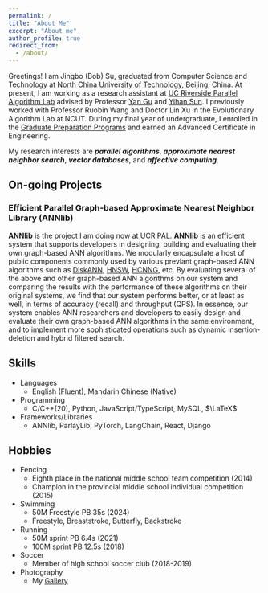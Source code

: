 ```yaml
---
permalink: /
title: "About Me"
excerpt: "About me"
author_profile: true
redirect_from: 
  - /about/
---
```


Greetings! I am Jingbo (Bob) Su, graduated from Computer Science and Technology at [North China University of Technology](http://www.ncut.edu.cn), Beijing, China. At present, I am working as a research assistant at [UC Riverside Parallel Algorithm Lab](https://pal.cs.ucr.edu) advised by Professor [Yan Gu](https://www.cs.ucr.edu/~ygu) and [Yihan Sun](https://www.cs.ucr.edu/~yihans). I previously worked with Professor Ruobin Wang and Doctor Lin Xu in the Evolutionary Algorithm Lab at NCUT. During my final year of undergraduate, I enrolled in the [Graduate Preparation Programs](https://gpp.ucr.edu/) and earned an Advanced Certificate in Engineering.

My research interests are ***parallel algorithms***, ***approximate nearest neighbor search***, ***vector databases***, and ***affective computing***.

## On-going Projects

### Efficient Parallel Graph-based Approximate Nearest Neighbor Library (ANNlib)

**ANNlib** is the project I am doing now at UCR PAL. **ANNlib** is an efficient system that supports developers in designing, building and evaluating their own graph-based ANN algorithms. We modularly encapsulate a host of public components commonly used by various prevlant graph-based ANN algorithms such as [DiskANN](https://papers.nips.cc/paper_files/paper/2019/file/09853c7fb1d3f8ee67a61b6bf4a7f8e6-Paper.pdf), [HNSW](https://arxiv.org/pdf/1603.09320), [HCNNG](https://www.sciencedirect.com/science/article/abs/pii/S0031320319302730), etc. By evaluating several of the above and other graph-based ANN algorithms on our system and comparing the results with the performance of these algorithms on their original systems, we find that our system performs better, or at least as well, in terms of accuracy (recall) and throughput (QPS). In essence, our system enables ANN researchers and developers to easily design and evaluate their own graph-based ANN algorithms in the same environment, and to implement more sophisticated operations such as dynamic insertion-deletion and hybrid filtered search.

## Skills

* Languages
  * English (Fluent), Mandarin Chinese (Native)
* Programming
  * C/C++(20), Python, JavaScript/TypeScript, MySQL, $\LaTeX$
* Frameworks/Libraries
  * ANNlib, ParlayLib, PyTorch, LangChain, React, Django

## Hobbies

* Fencing
  * Eighth place in the national middle school team competition (2014)
  * Champion in the provincial middle school individual competition (2015)
* Swimming
  * 50M Freestyle PB 35s (2024)
  * Freestyle, Breaststroke, Butterfly, Backstroke
* Running
  * 50M sprint PB 6.4s (2021)
  * 100M sprint PB 12.5s (2018)
* Soccer
  * Member of high school soccer club (2018-2019)
* Photography
  * My [Gallery](https://sujingbo0217.github.io/photography)

<!-- Currently, I am conducting research on graph-based approximate nearest neighbor algorithms at UCR PAL with. Existing ANNS algorithms do not have an efficient way to perform filtered search, especially on high-dimensional labeled data. Furthermore, almost all ANNS algorithms have been evaluated on labeled datasets whose labels are irrelevant to the data points themselves. However, in real-world applications, such as retrieval augmented generation (RAG) in large language models (LLMs), filtered retrieval is essential based on the features of each data point. Therefore, I decided to focus on improving an efficient graph-based ANNS algorithm, which serves as the baseline, to support filtering. I performed ablation studies, comparing the enhanced algorithm with other graph-based ANNS algorithms. Additionally, I generated a novel vector dataset as a benchmark for evaluating the filtering performance of each algorithm. The dataset's labels are closely related to each data point, making it more reasonable and convincing for modeling the application of similarity vector search in real-world fields like RAG. -->

<!-- ### Neural Architecture Search with Evolutionary Algorithms for Natural Language Processing

Currently, I am conducting research on Neural Architecture Search (NAS), as my senior design with my mentors — [Ruobin Wang](https://scholar.google.com/citations?user=oFAHM8QAAAAJ&hl=en&oi=sra) and [Lin Xu](https://scholar.google.com/citations?user=-PEahpMAAAAJ&hl=en&oi=sra). First developed by Google in 2017, NAS has gained popularity as many methods proposed in subsequent years save computational costs and allowed for the search of more efficient neural network architectures. However, I believe that the limitations of complex search strategies and restricted applications in research areas should be taken into consideration today. To address the first constraint, evolutionary algorithms are proposed. I have published a [conference paper](https://www.researchgate.net/publication/370983446_A_Parallel_Gannet_Optimization_Algorithm_with_Communication_Strategies_PGOA) about novel evolutionary algorithms, which not only offer simplicity in conception and execution, but also have many advantages such as efficient avoidance of local optima and boost the convergence speed; Secondly, it was noted that researchers prioritize benchmarking their models and pursue the SOTA on computer vision datasets like the CIFAR-10. Hence, it may be beneficial to develop novel benchmarking methods for NLP or LLMs, enabling one to fine-tune their models through adapter type and position variation, with subsequent evaluation of architecture performance. -->

<!-- ### Ethics and Safety of Large Language Models (LLMs)

Last quarter, I took [CS 222: Natural Language Processing](https://sites.google.com/ucr.edu/cs222-nlp/home) at UC, Riverside. The course covered various topics related to large language model (LLM) attacks and safety. For the final project, we were encouraged to explore novel ways to successfully attack publicly available LLMs. My project focused on enhancing adversarial attacks through chain of thought (CoT) prompting. Specifically, I combined gradient-based adversarial attack techniques with CoT prompting to study a universal and transferable adversarial CoT suffix capable of triggering the CoT ability in various LLMs. I implemented and evaluated this attack approach based on the existing codebase *llm-attacks*, running experiments to compare its performance against baseline methods and Amazon's *auto-cot*. Additionally, I evaluated the generated content using *Llama-Guard* and conducted ablation studies on various harmful types categorized by the tool. The experimental results demonstrated that my novel method successfully triggered the CoT ability on generation in multiple public aligned LLMs during attacks, outperforming prior approaches. -->
